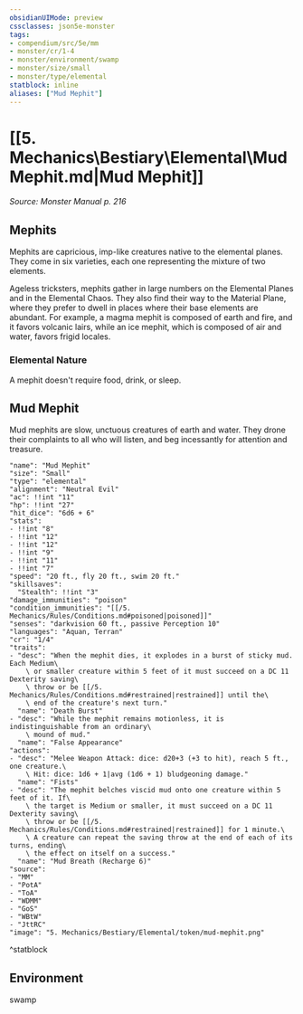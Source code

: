 ```yaml
---
obsidianUIMode: preview
cssclasses: json5e-monster
tags:
- compendium/src/5e/mm
- monster/cr/1-4
- monster/environment/swamp
- monster/size/small
- monster/type/elemental
statblock: inline
aliases: ["Mud Mephit"]
---
```

# [[5. Mechanics\Bestiary\Elemental\Mud Mephit.md|Mud Mephit]]
*Source: Monster Manual p. 216*  

## Mephits

Mephits are capricious, imp-like creatures native to the elemental planes. They come in six varieties, each one representing the mixture of two elements.

Ageless tricksters, mephits gather in large numbers on the Elemental Planes and in the Elemental Chaos. They also find their way to the Material Plane, where they prefer to dwell in places where their base elements are abundant. For example, a magma mephit is composed of earth and fire, and it favors volcanic lairs, while an ice mephit, which is composed of air and water, favors frigid locales.

### Elemental Nature

A mephit doesn't require food, drink, or sleep.

## Mud Mephit

Mud mephits are slow, unctuous creatures of earth and water. They drone their complaints to all who will listen, and beg incessantly for attention and treasure.

```statblock
"name": "Mud Mephit"
"size": "Small"
"type": "elemental"
"alignment": "Neutral Evil"
"ac": !!int "11"
"hp": !!int "27"
"hit_dice": "6d6 + 6"
"stats":
- !!int "8"
- !!int "12"
- !!int "12"
- !!int "9"
- !!int "11"
- !!int "7"
"speed": "20 ft., fly 20 ft., swim 20 ft."
"skillsaves":
  "Stealth": !!int "3"
"damage_immunities": "poison"
"condition_immunities": "[[/5. Mechanics/Rules/Conditions.md#poisoned|poisoned]]"
"senses": "darkvision 60 ft., passive Perception 10"
"languages": "Aquan, Terran"
"cr": "1/4"
"traits":
- "desc": "When the mephit dies, it explodes in a burst of sticky mud. Each Medium\
    \ or smaller creature within 5 feet of it must succeed on a DC 11 Dexterity saving\
    \ throw or be [[/5. Mechanics/Rules/Conditions.md#restrained|restrained]] until the\
    \ end of the creature's next turn."
  "name": "Death Burst"
- "desc": "While the mephit remains motionless, it is indistinguishable from an ordinary\
    \ mound of mud."
  "name": "False Appearance"
"actions":
- "desc": "Melee Weapon Attack: dice: d20+3 (+3 to hit), reach 5 ft., one creature.\
    \ Hit: dice: 1d6 + 1|avg (1d6 + 1) bludgeoning damage."
  "name": "Fists"
- "desc": "The mephit belches viscid mud onto one creature within 5 feet of it. If\
    \ the target is Medium or smaller, it must succeed on a DC 11 Dexterity saving\
    \ throw or be [[/5. Mechanics/Rules/Conditions.md#restrained|restrained]] for 1 minute.\
    \ A creature can repeat the saving throw at the end of each of its turns, ending\
    \ the effect on itself on a success."
  "name": "Mud Breath (Recharge 6)"
"source":
- "MM"
- "PotA"
- "ToA"
- "WDMM"
- "GoS"
- "WBtW"
- "JttRC"
"image": "5. Mechanics/Bestiary/Elemental/token/mud-mephit.png"
```
^statblock

## Environment

swamp
